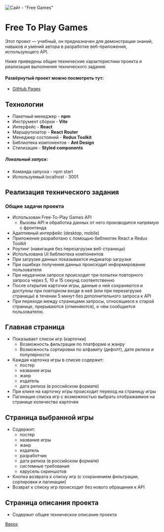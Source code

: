 <a id="top-page"></a>
![Сайт - "Free Games"](src/image/logo.png)

# Free To Play Games

Этот проект — учебный, он предназначен для демонстрации знаний, навыков и умений автора в разработке веб-приложения, использующего API.

Ниже приведены общие технические характеристики проекта и реализация выполнения технического задания.

#### Развёрнутый проект можно посмотреть тут:
- [GitHub Pages](https://rommcl.github.io/React-API_FreeToPlayGames/)

## Технологии

- Пакетный менеджер - **npm**
- Инструмент сборки - **Vite**
- Интерфейс - **React**
- Маршрутизатор - **React Router**
- Менеджер состояний - **Redux Toolkit**
- Библиотека компонентов - **Ant Design**
- Стилизация - **Styled components**

##### Локальный запуск:
- Команда запуска - npm start
- Используемый localhost - 3001

## Реализация технического задания

### Общие задачи проекта
- Использован Free-To-Play Games API
	- Вызовы API и обработка данных от него производится напрямую с фронтенда
- Адаптивный интерфейс (desktop, mobile)
- Приложение разработано с помощью библиотек React и Redux Toolkit
- Роутинг (навигация без перезагрузки веб-страницы)
- Использована UI библиотека компонентов
- При загрузке данных показывается индикатор загрузки
- При ошибках получения данных происходит информирование пользователя
- При неудачном запросе происходит три попытки повторного запроса через 5, 10 и 15 секунд соответственно
- После открытия карточки игры, данные о ней сохраняются и доступны при повторном входе в неё (или при перезагрузке страницы) в течении 5 минут без дополнительного запроса к API
- При переходе между страницами запросы, относящиеся к старой странице, прерываются (отменяются), о чём сообщается пользователю.

## Главная страница
- Показывает список игр (карточки)
	- Возможность фильтрации по платформе и жанру
	- Возможность сортировки по алфавиту (дефолт), дате релиза и популярности
- Каждая карточка игры в списке содержит:
	- постер
	- название игры
	- жанр
	- издатель
	- дата релиза (в российском формате)
- При клике на карточку игры происходит переход на страницу игры
- Пагинация списка игр с возможностью выбрать отображаемое на странице количество карточек

## Страница выбранной игры
- Содержит:
	- постер
	- название игры
	- жанр
	- издатель
	- разработчик
	- дата релиза (в российском формате)
	- системные требования
	- карусель скриншотов
- Кнопка возврата к списку игр (с сохранением фильтрации, сортировки и пагинации)
- Возврат к списку игр происходит без нового обращения к API

## Страница описания проекта
- Содержит общее техническое описание проекта

[Вверх](#top-page)
